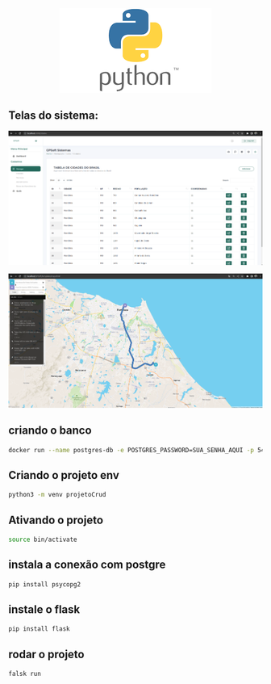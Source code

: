 <p align="center">
  <img src="./assets/images/python.png" width="300" alt="Python" /></a>
</p>

## Telas do sistema:
<p align="center">
  <img src="./assets/images/crud.png" width="800" alt="Tela CRUD Cidades" /></a>
</p>
<p align="center">
  <img src="./assets/images/mapa.png" width="800" alt="Modelo Mapa" /></a>
</p>

## criando o banco
```bash
docker run --name postgres-db -e POSTGRES_PASSWORD=SUA_SENHA_AQUI -p 5432:5432 -d postgres
```

## Criando o projeto env
```bash
python3 -m venv projetoCrud
```

## Ativando o projeto
```bash
source bin/activate
```

## instala a conexão com postgre
```bash
pip install psycopg2
```

## instale o flask
```bash
pip install flask
```

## rodar o projeto
```bash
falsk run
```

